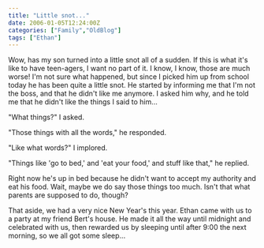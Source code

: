 ```yaml
---
title: "Little snot..."
date: 2006-01-05T12:24:00Z
categories: ["Family","OldBlog"]
tags: ["Ethan"]
---
```


Wow, has my son turned into a little snot all of a sudden.  If this is what it's like to have teen-agers, I want no part of it.  I know, I know, those are much worse!  I'm not sure what happened, but since I picked him up from school today he has been quite a little snot.  He started by informing me that I'm not the boss, and that he didn't like me anymore.  I asked him why, and he told me that he didn't like the things I said to him...

"What things?" I asked.

"Those things with all the words," he responded.

"Like what words?" I implored.

"Things like 'go to bed,' and 'eat your food,' and stuff like that," he replied.

Right now he's up in bed because he didn't want to accept my authority and eat his food.  Wait, maybe we do say those things too much.  Isn't that what parents are supposed to do, though?

That aside, we had a very nice New Year's this year.  Ethan came with us to a party at my friend Bert's house.  He made it all the way until midnight and celebrated with us, then rewarded us by sleeping until after 9:00 the next morning, so we all got some sleep...

